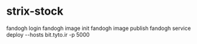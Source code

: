 # strix-stock

fandogh login
fandogh image init
fandogh image publish
fandogh service deploy --hosts bit.tyto.ir -p 5000
